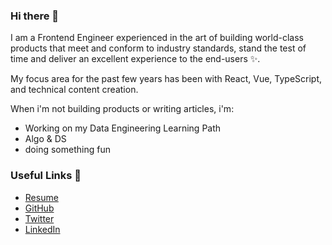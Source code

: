 ### Hi there 👋

<!-- **Umoren/Umoren** is a ✨ _special_ ✨ repository because its `README.md` (this file) appears on your GitHub profile. -->
I am a Frontend Engineer experienced in the art of building world-class products that meet and conform to industry standards, stand the test of time and deliver an excellent experience to the end-users ✨.

My focus area for the past few years has been with React, Vue, TypeScript, and technical content creation. 

When i'm not building products or writing articles, i'm:
* Working on my Data Engineering Learning Path
* Algo & DS
* doing something fun 

### Useful Links 🌻
- [Resume](https://linktr.ee/samuelumoren)
- [GitHub](https://github.com/Umoren)
- [Twitter](https://twitter.com/saameeey)
- [LinkedIn](https://linkedin.com/in/umoren)

